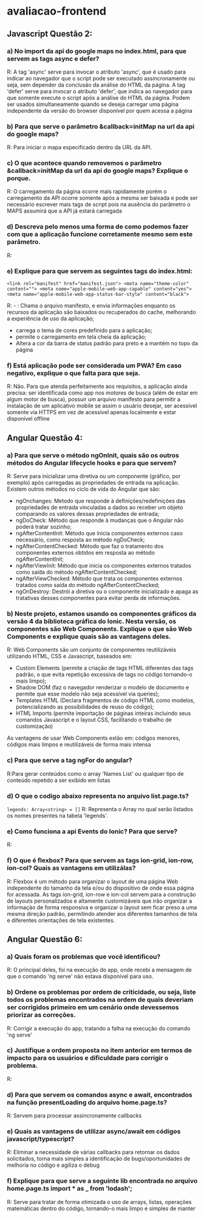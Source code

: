 # avaliacao-frontend
## Javascript Questão 2:

### a) No import da api do google maps no index.html, para que servem as tags async e defer?
R: A tag 'async' serve para invocar o atributo 'async', que é usado para indicar ao navegador que o script pode ser executado assincronamente ou seja, sem depender da conclusão da análise do HTML da página. A tag 'defer' serve para invocar o atributo 'defer', que indica ao navegador para que somente execute o script após a análise do HTML da página. Podem ser usados simultaneamente quando se deseja carregar uma página independente da versão do browser disponível por quem acessa a página

### b) Para que serve o parâmetro &callback=initMap na url da api do google maps?
R: Para iniciar o mapa especificado dentro da URL da API.

### c) O que acontece quando removemos o parâmetro &callback=initMap da url da api do google maps? Explique o porque.
R: O carregamento da página ocorre mais rapidamente porém o carregamento da API ocorre somente após a mesma ser baixada e pode ser necessário escrever mais tags de script pois na ausência do parâmetro o MAPS assumirá que a API já estará carregada 

### d) Descreva pelo menos uma forma de como podemos fazer com que a aplicação funcione corretamente mesmo sem este parâmetro.
R: 

### e) Explique para que servem as seguintes tags do index.html: 
  `<link rel="manifest" href="manifest.json">
  <meta name="theme-color" content="">
  <meta name="apple-mobile-web-app-capable" content="yes">
  <meta name="apple-mobile-web-app-status-bar-style" content="black">`

R: - <link rel="manifest" href="manifest.json"> : Chama o arquivo manifesto, e envia informações enquanto os recursos da aplicação são baixados ou recuperados do cache, melhorando a experiência de uso da aplicação;
   - <meta name="theme-color" content=""> carrega o tema de cores predefinido para a aplicação;
   - <meta name="apple-mobile-web-app-capable" content="yes"> permite o carregamento em tela cheia da aplicação;
   - <meta name="apple-mobile-web-app-status-bar-style" content="black"> Altera a cor da barra de status padrão para preto e a mantém no topo da página

### f) Está aplicação pode ser considerada um PWA? Em caso negativo, explique o que falta para que seja.
R: Não. Para que atenda perfeitamente aos requisitos, a aplicação ainda precisa: ser identificada como app nos motores de busca (além de estar em algum motor de busca), possuir um arquivo manifesto para permitir a instalação de um aplicativo mobile se assim o usuário desejar, ser acessível somente via HTTPS em vez de acessível apenas localmente e estar disponível offline


## Angular Questão 4:

### a) Para que serve o método ngOnInit, quais são os outros métodos do Angular lifecycle hooks e para que servem?
R: Serve para inicializar uma diretiva ou um componente (gráfico, por exemplo) após carregadas as propriedades de entrada na aplicação. Existem outros métodos no ciclo de vida do Angular que são:
- ngOnchanges: Metodo que responde à definições/redefinições das propriedades de entrada vinculadas a dados ao receber um objeto comparando os valores dessas propriedades de entrada;
- ngDoCheck: Método que responde à mudanças que o Angular não poderá tratar sozinho;
- ngAfterContentInit: Método que inicia componentes externos caso necessário, como resposta ao método ngDoCheck;
- ngAfterContentChecked: Método que faz o tratamento dos componentes externos obtidos em resposta ao método ngAfterContentInit;
- ngAfterViewInit: Método que inicia os componentes externos tratados como saída do método ngAfterContentChecked;
- ngAfterViewChecked: Método que trata os componentes externos tratados como saída do método ngAfterContentChecked;
- ngOnDestroy: Destrói a diretiva ou o componente inicializado e apaga as tratativas desses componentes para evitar perda de informações.
### b) Neste projeto, estamos usando os componentes gráficos da versão 4 da biblioteca gráfica do Ionic. Nesta versão, os componentes são Web Components. Explique o que são Web Components e explique quais são as vantagens deles.
R: Web Components são um conjunto de componentes reutilizáveis utilizando HTML, CSS e Javascript, baseados em:
- Custom Elements (permite a criação de tags HTML diferentes das tags padrão, o que evita repetição excessiva de tags no código tornando-o mais limpo);
- Shadow DOM (faz o navegador renderizar o modelo de documento e permite que esse modelo não seja acessível via queries);
- Templates HTML (Declara fragmentos de código HTML como modelos, potencializando as possibilidades de reuso do código);
- HTML Imports (permite importação de páginas inteiras incluindo seus comandos Javascript e o layout CSS, facilitando o trabalho de customização)

As vantagens de usar Web Components estão em: códigos menores, códigos mais limpos e reutilizáveis de forma mais intensa

### c) Para que serve a tag ngFor do angular?
R:Para gerar conteúdos como o array 'Names List' ou qualquer tipo de conteúdo repetido a ser exibido em listas

### d) O que o codigo abaixo representa no arquivo list.page.ts?
`legends: Array<string> = []`
R: Representa o Array no qual serão listados os nomes presentes na tabela 'legends'.

### e) Como funciona a api Events do Ionic? Para que serve?
R: 

### f) O que é flexbox? Para que servem as tags ion-grid, ion-row, ion-col? Quais as vantagens em utilizálas?
R: Flexbox é um método para organizar o layout de uma página Web independente do tamanho da tela e/ou do dispositivo de onde essa página for acessada. As tags ion-grid, ion-row e ion-col servem para a construção de layouts personalizados e altamente customizáveis que irão organizar a informação de forma responsiva e organizar o layout sem ficar preso a uma mesma direção padrão, permitindo atender aos diferentes tamanhos de tela e diferentes orientações de tela existentes.

## Angular Questão 6:

### a) Quais foram os problemas que você identificou?
R: O principal deles, foi na execução do app, onde recebi a mensagem de que o comando 'ng serve' não estava disponível para uso.

### b) Ordene os problemas por ordem de criticidade, ou seja, liste todos os problemas encontrados na ordem de quais deveriam ser corrigidos primeiro em um cenário onde devessemos priorizar as correções.
R: Corrigir a execução do app, tratando a falha na execução do comando 'ng serve'

### c) Justifique a ordem proposta no item anterior em termos de impacto para os usuários e dificuldade para corrigir o problema.
R: 

### d) Para que servem os comandos async e await, encontrados na função presentLoading do arquivo home.page.ts?
R: Servem para processar assincronamente callbacks

### e) Quais as vantagens de utilizar async/await em códigos javascript/typescript?
R: Eliminar a necessidade de várias callbacks para retornar os dados solicitados, torna mais simples a identificação de bugs/oportunidades de melhoria no código e agiliza o debug

### f) Explique para que serve a seguinte lib encontrada no arquivo home.page.ts import * as _ from 'lodash';
R: Serve para tratar de forma otimizada o uso de arrays, listas, operações matemáticas dentro do código, tornando-o mais limpo e simples de manter
